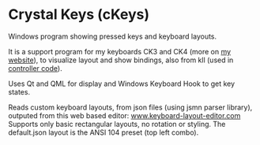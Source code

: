 # Crystal Keys (cKeys)
Windows program showing pressed keys and keyboard layouts.

It is a support program for my keyboards CK3 and CK4 (more on [my website](https://cryham.tuxfamily.org/archives/portfolio/crystal-keyboard-3-and-4)),
to visualize layout and show bindings, also from kll (used in [controller code](https://github.com/cryham/controller)).

Uses Qt and QML for display and Windows Keyboard Hook to get key states.

Reads custom keyboard layouts, from json files (using jsmn parser library),
outputed from this web based editor: www.keyboard-layout-editor.com
Supports only basic rectangular layouts, no rotation or styling.
The default.json layout is the ANSI 104 preset (top left combo).

